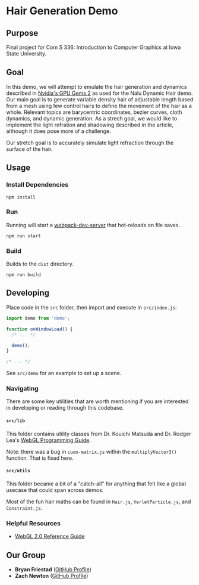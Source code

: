 # Hair Generation Demo

## Purpose

Final project for Com S 336: Introduction to Computer Graphics at Iowa State University.

## Goal

In this demo, we will attempt to emulate the hair generation and dynamics described in [Nvidia's GPU Gems 2](https://developer.nvidia.com/gpugems/GPUGems2/gpugems2_chapter23.html) as used for the Nalu Dynamic Hair demo.
Our main goal is to generate variable density hair of adjustable length based from a mesh using few control hairs to define the movement of the hair as a whole. 
Relevant topics are barycentric coordinates, bezier curves, cloth dynamics, and dynamic generation.
As a strech goal, we would like to implement the light refration and shadowing described in the article, although it does pose more of a challenge.

Our stretch goal is to accurately simulate light refraction through the surface of the hair.


## Usage

### Install Dependencies

```
npm install
```

### Run

Running will start a [webpack-dev-server](https://webpack.js.org/configuration/dev-server/) that hot-reloads on file saves.

```
npm run start
```

### Build

Builds to the `dist` directory.

```
npm run build
```

## Developing

Place code in the `src` folder, then import and execute in `src/index.js`:

```javascript
import demo from 'demo';

function onWindowLoad() {
  /* ... */

  demo();
}

/* ... */
```

See `src/demo` for an example to set up a scene.

### Navigating

There are some key utilities that are worth mentioning if you are interested in developing or reading through this codebase.

#### `src/lib`

This folder contains utility classes from Dr. Kouichi Matsuda and Dr. Rodger Lea's [WebGL Programming Guide](http://www.amazon.com/WebGL-Programming-Guide-Interactive-Graphics/dp/0321902920).

Note: there was a bug in `cuon-matrix.js` within the `multiplyVector3()` function. That is fixed here.

#### `src/utils`

This folder became a bit of a "catch-all" for anything that felt like a global usecase that could span across demos.

Most of the fun hair maths can be found in `Hair.js`, `VerletParticle.js`, and `Constraint.js`.

### Helpful Resources

- [WebGL 2.0 Reference Guide](https://www.khronos.org/files/webgl20-reference-guide.pdf)

## Our Group

- **Bryan Friestad** ([GitHub Profile](https://github.com/BryanFriestad))
- **Zach Newton** ([GitHub Profile](https://github.com/znewton))
